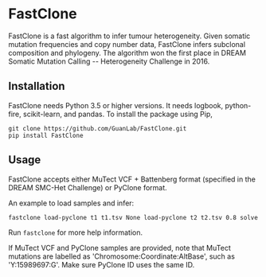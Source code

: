 # FastClone

FastClone is a fast algorithm to infer tumour heterogeneity. Given somatic
mutation frequencies and copy number data, FastClone infers subclonal
composition and phylogeny. The algorithm won the first place in DREAM Somatic
Mutation Calling -- Heterogeneity Challenge in 2016.

## Installation

FastClone needs Python 3.5 or higher versions. It needs logbook, python-fire,
scikit-learn, and pandas. To install the package using Pip,

```
git clone https://github.com/GuanLab/FastClone.git
pip install FastClone
```

## Usage

FastClone accepts either MuTect VCF + Battenberg format (specified in the DREAM
SMC-Het Challenge) or PyClone format.

An example to load samples and infer:
```
fastclone load-pyclone t1 t1.tsv None load-pyclone t2 t2.tsv 0.8 solve
```

Run `fastclone` for more help information.

If MuTect VCF and PyClone samples are provided, note that MuTect
mutations are labelled as 'Chromosome:Coordinate:AltBase', such as
'Y:15989697:G'. Make sure PyClone ID uses the same ID.
